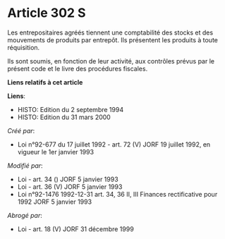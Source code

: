 # Article 302 S

Les entrepositaires agréés tiennent une comptabilité des stocks et des mouvements de produits par entrepôt. Ils présentent
les produits à toute réquisition.

Ils sont soumis, en fonction de leur activité, aux contrôles prévus par le présent code et le livre des procédures fiscales.

**Liens relatifs à cet article**

**Liens**:

  - HISTO: Edition du 2 septembre 1994
  - HISTO: Edition du 31 mars 2000

_Créé par_:

  - Loi n°92-677 du 17 juillet 1992 - art. 72 (V) JORF 19 juillet 1992, en vigueur le 1er janvier 1993

_Modifié par_:

  - Loi - art. 34 () JORF 5 janvier 1993
  - Loi - art. 36 (V) JORF 5 janvier 1993
  - Loi n°92-1476 1992-12-31 art. 34, 36 II, III Finances rectificative pour 1992 JORF 5 janvier 1993

_Abrogé par_:

  - Loi - art. 18 (V) JORF 31 décembre 1999
